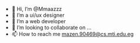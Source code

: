 - 👋 Hi, I’m @Mmaazzz
- 👀 I’m a ui/ux designer
- 🌱 I’m a web developer
- 💞️ I’m looking to collaborate on ...
- 📫 How to reach me mazen.90469@cs.mti.edu.eg


